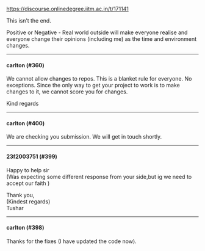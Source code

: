 https://discourse.onlinedegree.iitm.ac.in/t/171141

This isn’t the end.</p>
<p>Positive or Negative - Real world outside will make everyone realise and everyone change their opinions (including me) as the time and environment changes.</p><hr>

<h4>carlton (#360)</h4>
<p>We cannot allow changes to repos. This is a blanket rule for everyone. No exceptions. Since the only way to get your project to work is to make changes to it, we cannot score you for changes.</p>
<p>Kind regards</p><hr>

<h4>carlton (#400)</h4>
<p>We are checking you submission. We will get in touch shortly.</p><hr>

<h4>23f2003751 (#399)</h4>
<p>Happy to help sir <br/>
(Was expecting some different response from your side,but ig we need to accept our faith )</p>
<p>Thank you,<br/>
(Kindest regards)<br/>
Tushar</p><hr>

<h4>carlton (#398)</h4>
<p>Thanks for the fixes (I have updated the code now).